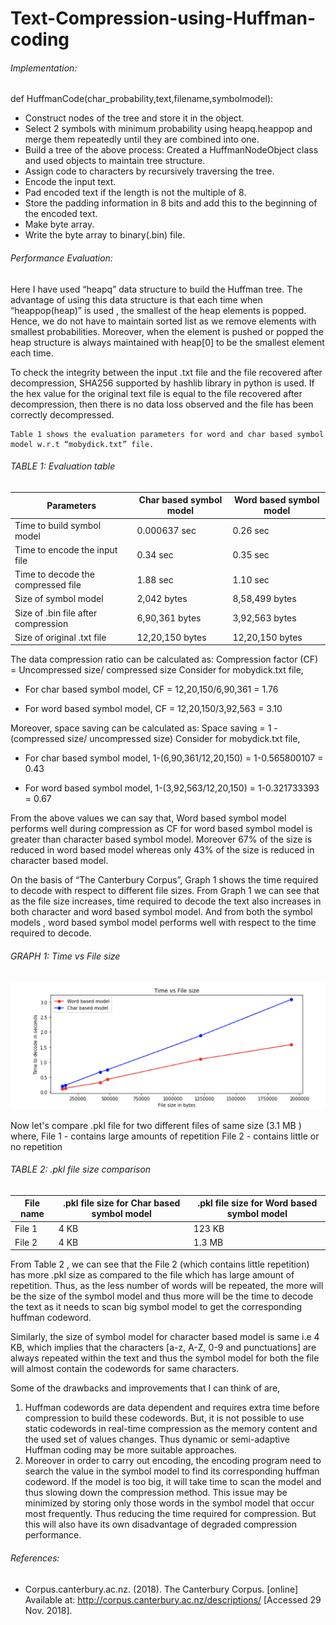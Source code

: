 # Text-Compression-using-Huffman-coding

###### Implementation:

def HuffmanCode(char_probability,text,filename,symbolmodel):
-	Construct nodes of the tree and store it in the object.
-	Select 2 symbols with minimum probability using heapq.heappop and merge them repeatedly until they are combined into one.
-	Build a tree of the above process: Created a HuffmanNodeObject class and used objects to maintain tree structure.
-	Assign code to characters by recursively traversing the tree.
-	Encode the input text. 
-	Pad encoded text if the length is not the multiple of 8.
-	Store the padding information in 8 bits and add this to the beginning of the encoded text.
-	Make byte array.
-	Write the byte array to binary(.bin) file.

###### Performance Evaluation:
   Here I have used “heapq” data structure to build the Huffman tree.  The advantage of using this data structure is that each time when “heappop(heap)” is used , the smallest of the heap elements is popped. Hence, we do not have to maintain sorted list as we remove elements with smallest probabilities. Moreover, when the element is pushed or popped the heap structure is always maintained with heap[0] to be the smallest element each time.
   
   To check the integrity between the input .txt file and the file recovered after decompression, SHA256 supported by hashlib library in python is used. If the hex value for the original text file is equal to the file recovered after decompression, then there is no data loss observed and the file has been correctly decompressed.
   
    Table 1 shows the evaluation parameters for word and char based symbol model w.r.t “mobydick.txt” file.

###### TABLE 1: Evaluation table

Parameters | Char based symbol model | Word based symbol model
------------ | ------------- | -------------
Time to build symbol model | 0.000637 sec | 0.26 sec
Time to encode the input file | 0.34 sec | 0.35 sec
Time to decode the compressed file | 1.88 sec | 1.10 sec
Size of symbol model | 2,042 bytes | 8,58,499 bytes
Size of .bin file after compression | 6,90,361 bytes | 3,92,563 bytes
Size of original .txt file | 12,20,150 bytes | 12,20,150 bytes 

The data compression ratio can be calculated as:
			Compression factor (CF)  = Uncompressed size/ compressed size
Consider for mobydick.txt file,
-	For char based symbol model, CF = 12,20,150/6,90,361 = 1.76

-	For word based symbol model, CF = 12,20,150/3,92,563 = 3.10

Moreover, space saving can be calculated as:
Space saving = 1 - (compressed size/ uncompressed size)
Consider for mobydick.txt file,
-	For char based symbol model, 1-(6,90,361/12,20,150) = 1-0.565800107 = 0.43

-	For word based symbol model, 1-(3,92,563/12,20,150) = 1-0.321733393 = 0.67

   From the above values we can say that, Word based symbol model performs well during compression as CF for word based symbol model is greater than character based symbol model. Moreover 67% of the size is reduced in word based model whereas only 43% of the size is reduced in character based model.
   
   On the basis of “The Canterbury Corpus”, Graph 1 shows the time required to decode with respect to different file sizes. From Graph 1 we can see that as the file size increases, time required to decode the text also increases in both character and word based symbol model. And from both the symbol models , word based symbol model performs well with respect to the time required to decode.

###### GRAPH 1: Time vs File size

![alt text](Screenshots/DataCompression1.png "Time vs File size")

Now let's compare .pkl file for two different files of same size (3.1 MB ) where, 
File 1 - contains large amounts of repetition 
File 2 - contains little or no repetition

###### TABLE 2: .pkl file size comparison
File name | .pkl file size for Char based symbol model | .pkl file size for Word based symbol model
------------ | ------------- | -------------
File 1 | 4 KB | 123 KB
File 2 | 4 KB | 1.3 MB


   From Table 2 , we can see that the File 2 (which contains little repetition) has more .pkl size as compared to the file which has large amount of repetition. Thus, as the less number of words will be repeated, the more will be the size of the symbol model and thus more will be the time to decode the text as it needs to scan big symbol model to get the corresponding huffman codeword.
   
   Similarly, the size of symbol model for character based model is same i.e 4 KB, which implies that the characters [a-z, A-Z, 0-9 and punctuations] are always repeated within the text and thus the symbol model for both the file will almost contain the codewords for same characters.
   
   Some of the drawbacks and improvements that I can think of are, 
1. Huffman codewords are data dependent and requires extra time before compression to build these codewords. But, it is not possible to use static codewords in real-time compression as the memory content and the used  set of values changes. Thus dynamic or semi-adaptive Huffman coding may be more suitable approaches. 
2. Moreover in order to carry out encoding, the encoding program need to search the value in the symbol model to find its corresponding huffman codeword. If the model is too big, it will take time to scan the model and thus slowing down the compression method. This issue may be  minimized by storing only those words in the symbol model that occur most frequently. Thus reducing the time required for compression. But this will also have its own disadvantage of degraded compression performance.

###### References:

-	Corpus.canterbury.ac.nz. (2018). The Canterbury Corpus. [online] Available at: http://corpus.canterbury.ac.nz/descriptions/ [Accessed 29 Nov. 2018].
